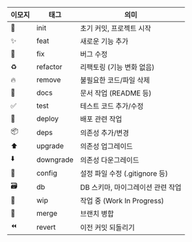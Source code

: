 | 이모지 | 태그        | 의미                            |
|--------|-------------|---------------------------------|
| 🎉     | init        | 초기 커밋, 프로젝트 시작          |
| ✨     | feat        | 새로운 기능 추가                 |
| 🐛     | fix         | 버그 수정                        |
| ♻️     | refactor    | 리팩토링 (기능 변화 없음)         |
| 🔥     | remove      | 불필요한 코드/파일 삭제           |
| 📝     | docs        | 문서 작업 (README 등)             |
| ✅     | test        | 테스트 코드 추가/수정             |
| 🚀     | deploy      | 배포 관련 작업                   |
| 📦     | deps        | 의존성 추가/변경                 |
| ⬆️     | upgrade     | 의존성 업그레이드                 |
| ⬇️     | downgrade   | 의존성 다운그레이드               |
| 🔧     | config      | 설정 파일 수정 (.gitignore 등)    |
| 🗃️     | db          | DB 스키마, 마이그레이션 관련 작업 |
| 🚧     | wip         | 작업 중 (Work In Progress)        |
| 🔀     | merge       | 브랜치 병합                      |
| ⏪     | revert      | 이전 커밋 되돌리기                |
